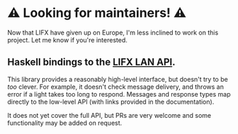 # ⚠️ Looking for maintainers! ⚠️

Now that LIFX have given up on Europe, I'm less inclined to work on this project. Let me know if you're interested.

## Haskell bindings to the [LIFX LAN API](https://lan.developer.lifx.com/docs).

This library provides a reasonably high-level interface, but doesn't try to be *too* clever.
For example, it doesn't check message delivery, and throws an error if a light takes too long to respond.
Messages and response types map directly to the low-level API (with links provided in the documentation).

It does not yet cover the full API, but PRs are very welcome and some functionality may be added on request.
